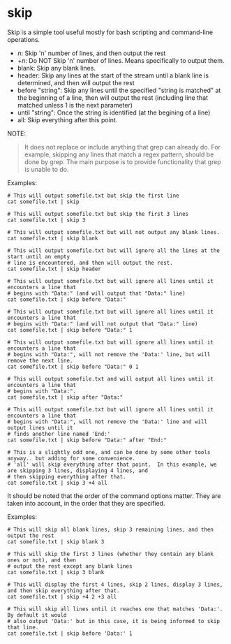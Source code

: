 # skip

Skip is a simple tool useful mostly for bash scripting and command-line operations.

* _n_: Skip 'n' number of lines, and then output the rest
* _+n_: Do NOT Skip 'n' number of lines.  Means specifically to output them.
* blank: Skip any blank lines.
* header: Skip any lines at the start of the stream until a blank line is determined, and then will output the rest
* before "string": Skip any lines until the specified "string is matched" at the beginning of a line, then will output the rest (including line that matched unless 1 is the next parameter)
* until "string": Once the string is identified (at the begining of a line)
* all: Skip everything after this point.


NOTE: 
 > It does not replace or include anything that grep can already do.  For example, skipping any lines that match a regex pattern, should be done by grep.  The main purpose is to provide functionality that grep is unable to do.
 

Examples:

```
# This will output somefile.txt but skip the first line
cat somefile.txt | skip

# This will output somefile.txt but skip the first 3 lines
cat somefile.txt | skip 3

# This will output somefile.txt but will not output any blank lines.
cat somefile.txt | skip blank

# This will output somefile.txt but will ignore all the lines at the start until an empty
# line is encountered, and then will output the rest.
cat somefile.txt | skip header

# This will output somefile.txt but will ignore all lines until it encounters a line that
# begins with "Data:" (and will output that "Data:" line)
cat somefile.txt | skip before "Data:"

# This will output somefile.txt but will ignore all lines until it encounters a line that
# begins with "Data:" (and will not output that "Data:" line)
cat somefile.txt | skip before "Data:" 1

# This will output somefile.txt but will ignore all lines until it encounters a line that
# begins with "Data:", will not remove the 'Data:' line, but will remove the next line.
cat somefile.txt | skip before "Data:" 0 1

# This will output somefile.txt and will output all lines until it encounters a line that
# begins with "Data:".
cat somefile.txt | skip after "Data:"

# This will output somefile.txt but will ignore all lines until it encounters a line that
# begins with "Data:", will not remove the 'Data:' line and will output lines until it
# finds another line named 'End:'
cat somefile.txt | skip before "Data:" after "End:"

# This is a slightly odd one, and can be done by some other tools anyway.. but adding for some convenience.
# 'all' will skip everything after that point.  In this example, we are skipping 3 lines, displaying 4 lines, and
# then skipping everything after that.
cat somefile.txt | skip 3 +4 all
```

It should be noted that the order of the command options matter.  They are taken into account, in the order that they are specified.

Examples:
```
# This will skip all blank lines, skip 3 remaining lines, and then output the rest
cat somefile.txt | skip blank 3

# This will skip the first 3 lines (whether they contain any blank ones or not), and then
# output the rest except any blank lines
cat somefile.txt | skip 3 blank

# This will display the first 4 lines, skip 2 lines, display 3 lines, and then skip everything after that.
cat somefile.txt | skip +4 2 +3 all

# This will skip all lines until it reaches one that matches 'Data:'.  By default it would
# also output 'Data:' but in this case, it is being informed to skip that line.
cat somefile.txt | skip before 'Data:' 1
```
